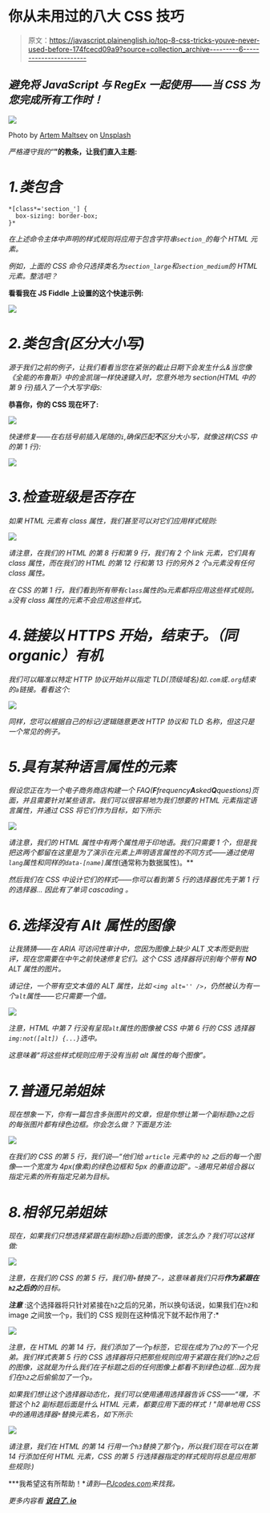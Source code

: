 # 你从未用过的八大 CSS 技巧

> 原文：<https://javascript.plainenglish.io/top-8-css-tricks-youve-never-used-before-174fcecd09a9?source=collection_archive---------6----------------------->

## *避免将 JavaScript 与 RegEx 一起使用——当 CSS 为您完成所有工作时！*

![](img/4b76aa2d85c44d9a7061144f91f81be8.png)

Photo by [Artem Maltsev](https://unsplash.com/@art_maltsev?utm_source=medium&utm_medium=referral) on [Unsplash](https://unsplash.com?utm_source=medium&utm_medium=referral)

*严格遵守我的“***”的教条，让我们直入主题:**

# *1.类包含*

```
*[class*='section_'] {
  box-sizing: border-box;
}*
```

*在上述命令主体中声明的样式规则将应用于包含字符串`section_`的每个 HTML 元素。*

*例如，上面的 CSS 命令只选择类名为`section_large`和`section_medium`的 HTML 元素。整洁吧？*

**看看我在 JS Fiddle 上设置的这个快速示例:**

*![](img/9f573edf29f4ad4ac94b2223136e8a5b.png)*

# *2.类包含(区分大小写)*

*源于我们之前的例子，让我们看看当您在紧张的截止日期下会发生什么&当您像《全能的布鲁斯》中的金凯瑞一样快速键入时，您意外地为 section(HTML 中的第 9 行)插入了一个大写字母`S`:*

**恭喜你，你的 CSS 现在坏了:**

*![](img/569691472fa6fe67e9a94a69497260e0.png)*

*快速修复——在右括号前插入尾随的`i`,确保匹配**不**区分大小写，就像这样(CSS 中的第 1 行):*

*![](img/fb23e707ea2381b5b7c55626e8fc262f.png)*

# *3.检查班级是否存在*

*如果 HTML 元素有 class 属性，我们甚至可以对它们应用样式规则:*

*![](img/2db3493a56b548f9a3fc060d20f37ee7.png)*

*请注意，在我们的 HTML 的第 8 行和第 9 行，我们有 2 个 link 元素，它们具有 class 属性，而在我们的 HTML 的第 12 行和第 13 行的另外 2 个`a`元素没有任何 class 属性。*

*在 CSS 的第 1 行，我们看到所有带有`class`属性的`a`元素都将应用这些样式规则。`a`没有 class 属性的元素不会应用这些样式。*

# *4.链接以 HTTPS 开始，结束于。（同 organic）有机*

*我们可以瞄准以特定 HTTP 协议开始并以指定 TLD(顶级域名)如`.com`或`.org`结束的`a`链接。*看看这个:**

*![](img/f1a1b925681ae1a23a005e0fc26e3f60.png)*

*同样，您可以根据自己的标记/逻辑随意更改 HTTP 协议和 TLD 名称，但这只是一个常见的例子。*

# *5.具有某种语言属性的元素*

*假设您正在为一个电子商务商店构建一个 FAQ(**F**frequency**A**sked**Q**questions)页面，并且需要针对某些语言。我们可以很容易地为我们想要的 HTML 元素指定语言属性，并通过 CSS 将它们作为目标，如下所示:*

*![](img/3c268c9471a9bfffee040cc7dae98685.png)*

*请注意，我们的 HTML 属性中有两个属性用于印地语。我们只需要 1 个，但是我把这两个都留在这里是为了演示在元素上声明语言属性的不同方式——通过使用`lang`属性和同样的`data-[name]`属性*(通常称为数据属性)。**

*然后我们在 CSS 中设计它们的样式——你可以看到第 5 行的选择器优先于第 1 行的选择器… *因此有了单词 cascading* 。*

# *6.选择没有 Alt 属性的图像*

*让我猜猜——在 ARIA 可访问性审计中，您因为图像上缺少 ALT 文本而受到批评，现在您需要在中午之前快速修复它们。这个 CSS 选择器将识别每个带有 **NO** ALT 属性的图片。*

*请记住，一个带有空文本值的 ALT 属性，比如
`<img alt='' />`，仍然被认为有一个`alt`属性——它只需要一个值。*

*![](img/6cc081e06b54fb927cdf8e35c669fd1a.png)*

*注意，HTML 中第 7 行没有呈现`alt`属性的图像被 CSS 中第 6 行的 CSS 选择器`img:not([alt]) {...}`选中。*

*这意味着“*将这些样式规则应用于没有当前 alt 属性*的每个图像”。*

# *7.普通兄弟姐妹*

*现在想象一下，你有一篇包含多张图片的文章，但是你想让第一个副标题`h2`之后的每张图片都有绿色边框。你会怎么做？下面是方法:*

*![](img/e6f0dcf24b378f804dec0748daac6195.png)*

*在我们的 CSS 的第 5 行，我们说—“*他们给* `article` *元素中的* `h2` *之后的每一个图像—一个宽度为 4px(像素)的绿色边框和 5px 的垂直边距*”。`~`通用兄弟组合器以指定元素的所有指定兄弟为目标。*

# *8.相邻兄弟姐妹*

*现在，如果我们只想选择紧跟在副标题`h2`后面的图像，该怎么办？我们可以这样做:*

*![](img/b06a026bd6d8d947dc798c3ae6c75fdc.png)*

*注意，在我们的 CSS 的第 5 行，我们用`+`替换了`~`，这意味着我们只将**作为紧跟在`h2`之后的**的目标。*

***注意*** :这个选择器将只针对紧接在`h2`之后的兄弟，所以换句话说，如果我们在`h2`和 image 之间放一个`p`，我们的 CSS 规则在这种情况下就不起作用了:*

*![](img/2edb48fa20f28283fcda4e75388f4662.png)*

*注意，在 HTML 的第 14 行，我们添加了一个`p`标签，它现在成为了`h2`的下一个兄弟。我们样式表第 5 行的 CSS 选择器将只把那些规则应用于紧跟在我们的`h2`之后的图像，这就是为什么我们在子标题之后的任何图像上都看不到绿色边框…因为我们在`h2`之后偷偷加了一个`p`。*

*如果我们想让这个选择器动态化，我们可以使用通用选择器告诉 CSS——“*嘿，不管这个 h2 副标题后面是什么 HTML 元素，都要应用下面的样式！*"简单地用 CSS 中的通用选择器`*`替换元素名，如下所示:*

*![](img/55c65fed9d635ca4b3c37e865b56c53c.png)*

*请注意，我们在 HTML 的第 14 行用一个`h3`替换了那个`p`，所以我们现在可以在第 14 行添加任何 HTML 元素，CSS 的第 5 行选择器指定的样式规则将总是应用那些规则:)*

***我希望这有所帮助！**请到—[PJcodes.com](https://www.pjcodes.com/)来找我。*

**更多内容看* [***说白了. io***](http://plainenglish.io)*